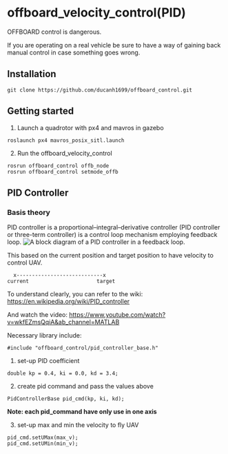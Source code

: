 # offboard_velocity_control(PID)
OFFBOARD control is dangerous.

If you are operating on a real vehicle be sure to have a way of gaining back manual control in case something goes wrong.

## Installation
```
git clone https://github.com/ducanh1699/offboard_control.git
```

## Getting started
1. Launch a quadrotor with px4 and mavros in gazebo 
```
roslaunch px4 mavros_posix_sitl.launch 
```

2. Run the offboard_velocity_control
```
rosrun offboard_control offb_node
rosrun offboard_control setmode_offb
```

## PID Controller
### Basis theory

PID controller is a proportional–integral–derivative controller (PID controller or three-term controller) is a control loop mechanism employing feedback loop. 
![A block diagram of a PID controller in a feedback loop.](Picture1.png)

This based on the current position and target position to have velocity to control UAV. 
```
  x----------------------------x
current                      target
```
To understand clearly, you can refer to the wiki: https://en.wikipedia.org/wiki/PID_controller

And watch the video: https://www.youtube.com/watch?v=wkfEZmsQqiA&ab_channel=MATLAB

Necessary library include:
```
#include "offboard_control/pid_controller_base.h"
```
1. set-up PID coefficient
```
double kp = 0.4, ki = 0.0, kd = 3.4;
```

2. create pid command and pass the values above 
```
PidControllerBase pid_cmd(kp, ki, kd);
```
**Note: each pid_command have only use in one axis**

3. set-up max and min the velocity to fly UAV
```
pid_cmd.setUMax(max_v);
pid_cmd.setUMin(min_v);
```

